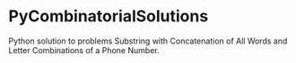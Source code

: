 # PyCombinatorialSolutions
Python solution to problems Substring with Concatenation of All Words and Letter Combinations of a Phone Number.
